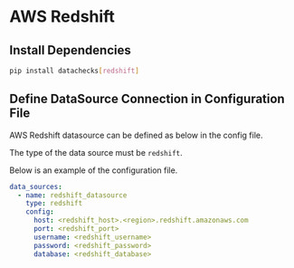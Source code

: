 # **AWS Redshift**

## Install Dependencies

```bash
pip install datachecks[redshift]
```

## Define DataSource Connection in Configuration File

AWS Redshift datasource can be defined as below in the config file.

The type of the data source must be `redshift`.

Below is an example of the configuration file.

```yaml
data_sources:
  - name: redshift_datasource
    type: redshift
    config:
      host: <redshift_host>.<region>.redshift.amazonaws.com
      port: <redshift_port>
      username: <redshift_username>
      password: <redshift_password>
      database: <redshift_database>
```
